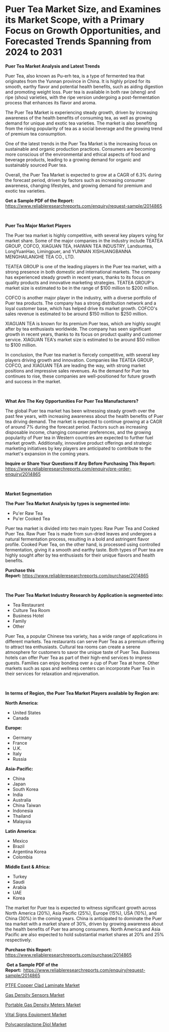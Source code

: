 <p><h1>Puer Tea Market Size, and Examines its Market Scope, with a Primary Focus on Growth Opportunities, and Forecasted Trends Spanning from 2024 to 2031</h1></p><p><strong>Puer Tea Market Analysis and Latest Trends</strong></p>
<p><p>Puer Tea, also known as Pu-erh tea, is a type of fermented tea that originates from the Yunnan province in China. It is highly prized for its smooth, earthy flavor and potential health benefits, such as aiding digestion and promoting weight loss. Puer tea is available in both raw (sheng) and ripe (shou) varieties, with the ripe version undergoing a post-fermentation process that enhances its flavor and aroma.</p><p>The Puer Tea Market is experiencing steady growth, driven by increasing awareness of the health benefits of consuming tea, as well as growing demand for unique and exotic tea varieties. The market is also benefiting from the rising popularity of tea as a social beverage and the growing trend of premium tea consumption.</p><p>One of the latest trends in the Puer Tea Market is the increasing focus on sustainable and organic production practices. Consumers are becoming more conscious of the environmental and ethical aspects of food and beverage products, leading to a growing demand for organic and sustainably sourced Puer tea.</p><p>Overall, the Puer Tea Market is expected to grow at a CAGR of 6.3% during the forecast period, driven by factors such as increasing consumer awareness, changing lifestyles, and growing demand for premium and exotic tea varieties.</p></p>
<p><strong>Get a Sample PDF of the Report:&nbsp;</strong> <a href="https://www.reliableresearchreports.com/enquiry/request-sample/2014865">https://www.reliableresearchreports.com/enquiry/request-sample/2014865</a></p>
<p>&nbsp;</p>
<p><strong>Puer Tea Major Market Players</strong></p>
<p><p>The Puer tea market is highly competitive, with several key players vying for market share. Some of the major companies in the industry include TEATEA GROUP, COFCO, XIAGUAN TEA, HAIWAN TEA INDUSTRY, Landsuntea, LongYuanHao, Limingpuer, and YUNNAN XISHUANGBANNA MENGHAILANGHE TEA CO., LTD.</p><p>TEATEA GROUP is one of the leading players in the Puer tea market, with a strong presence in both domestic and international markets. The company has experienced steady growth in recent years, thanks to its focus on quality products and innovative marketing strategies. TEATEA GROUP's market size is estimated to be in the range of $100 million to $200 million.</p><p>COFCO is another major player in the industry, with a diverse portfolio of Puer tea products. The company has a strong distribution network and a loyal customer base, which has helped drive its market growth. COFCO's sales revenue is estimated to be around $150 million to $250 million.</p><p>XIAGUAN TEA is known for its premium Puer teas, which are highly sought after by tea enthusiasts worldwide. The company has seen significant growth in recent years, thanks to its focus on product quality and customer service. XIAGUAN TEA's market size is estimated to be around $50 million to $100 million.</p><p>In conclusion, the Puer tea market is fiercely competitive, with several key players driving growth and innovation. Companies like TEATEA GROUP, COFCO, and XIAGUAN TEA are leading the way, with strong market positions and impressive sales revenues. As the demand for Puer tea continues to rise, these companies are well-positioned for future growth and success in the market.</p></p>
<p>&nbsp;</p>
<p><strong>What Are The Key Opportunities For Puer Tea Manufacturers?</strong></p>
<p><p>The global Puer tea market has been witnessing steady growth over the past few years, with increasing awareness about the health benefits of Puer tea driving demand. The market is expected to continue growing at a CAGR of around 7% during the forecast period. Factors such as increasing disposable income, changing consumer preferences, and the growing popularity of Puer tea in Western countries are expected to further fuel market growth. Additionally, innovative product offerings and strategic marketing initiatives by key players are anticipated to contribute to the market's expansion in the coming years.</p></p>
<p><strong>Inquire or Share Your Questions If Any Before Purchasing This Report:</strong> <a href="https://www.reliableresearchreports.com/enquiry/pre-order-enquiry/2014865">https://www.reliableresearchreports.com/enquiry/pre-order-enquiry/2014865</a></p>
<p>&nbsp;</p>
<p><strong>Market Segmentation</strong></p>
<p><strong>The Puer Tea Market Analysis by types is segmented into:</strong></p>
<p><ul><li>Pu'er Raw Tea</li><li>Pu'er Cooked Tea</li></ul></p>
<p><p>Puer tea market is divided into two main types: Raw Puer Tea and Cooked Puer Tea. Raw Puer Tea is made from sun-dried leaves and undergoes a natural fermentation process, resulting in a bold and astringent flavor profile. Cooked Puer Tea, on the other hand, is processed using controlled fermentation, giving it a smooth and earthy taste. Both types of Puer tea are highly sought after by tea enthusiasts for their unique flavors and health benefits.</p></p>
<p><strong>Purchase this Report:&nbsp;</strong><a href="https://www.reliableresearchreports.com/purchase/2014865">https://www.reliableresearchreports.com/purchase/2014865</a></p>
<p>&nbsp;</p>
<p><strong>The Puer Tea Market Industry Research by Application is segmented into:</strong></p>
<p><ul><li>Tea Restaurant</li><li>Culture Tea Room</li><li>Business Hotel</li><li>Family</li><li>Other</li></ul></p>
<p><p>Puer Tea, a popular Chinese tea variety, has a wide range of applications in different markets. Tea restaurants can serve Puer Tea as a premium offering to attract tea enthusiasts. Cultural tea rooms can create a serene atmosphere for customers to savor the unique taste of Puer Tea. Business hotels can offer Puer Tea as part of their high-end services to impress guests. Families can enjoy bonding over a cup of Puer Tea at home. Other markets such as spas and wellness centers can incorporate Puer Tea in their services for relaxation and rejuvenation.</p></p>
<p>&nbsp;</p>
<p><strong>In terms of Region, the Puer Tea Market Players available by Region are:</strong></p>
<p>
    <p> <strong> North America: </strong>
        <ul>
            <li>United States</li>
            <li>Canada</li>
        </ul>
        </p> 
    <p> <strong> Europe: </strong>
        <ul>
            <li>Germany</li>
            <li>France</li>
            <li>U.K.</li>
            <li>Italy</li>
            <li>Russia</li>
        </ul>
        </p> 
    <p> <strong> Asia-Pacific: </strong>
        <ul>
            <li>China</li>
            <li>Japan</li>
            <li>South Korea</li>
            <li>India</li>
            <li>Australia</li>
            <li>China Taiwan</li>
            <li>Indonesia</li>
            <li>Thailand</li>
            <li>Malaysia</li>
        </ul>
        </p> 
    <p> <strong> Latin America: </strong>
        <ul>
            <li>Mexico</li>
            <li>Brazil</li>
            <li>Argentina Korea</li>
            <li>Colombia</li>
        </ul>
        </p> 
    <p> <strong> Middle East & Africa: </strong>
        <ul>
            <li>Turkey</li>
            <li>Saudi</li>
            <li>Arabia</li>
            <li>UAE</li>
            <li>Korea</li>
        </ul>
    </p>
    </p>
<p><p>The market for Puer tea is expected to witness significant growth across North America (20%), Asia Pacific (25%), Europe (15%), USA (10%), and China (30%) in the coming years. China is anticipated to dominate the Puer tea market with a market share of 30%, driven by growing awareness about the health benefits of Puer tea among consumers. North America and Asia Pacific are also expected to hold substantial market shares at 20% and 25% respectively.</p></p>
<p><strong>Purchase this Report: </strong><a href="https://www.reliableresearchreports.com/purchase/2014865">https://www.reliableresearchreports.com/purchase/2014865</a></p>
<p>&nbsp;<strong>Get a Sample PDF of the Report:&nbsp;&nbsp;</strong><a href="https://www.reliableresearchreports.com/enquiry/request-sample/2014865">https://www.reliableresearchreports.com/enquiry/request-sample/2014865</a></p>
<p><strong></strong></p>
<p><p><a href="https://view.publitas.com/reportprime-1/ptfe-copper-clad-laminate-market-with-the-goal-of-estimating-the-market-size-and-future-growth-potential-of-various-market-segments-based-on-component-applications-end-user-and-region/">PTFE Copper Clad Laminate Market</a></p><p><a href="https://cat-emmental-94b.notion.site/Gas-Density-Sensors-Market-Size-Growing-and-Forecasted-for-period-from-2024-2031-and-provides-comp-ddb05e1fa46d4248863c49b0bfea505d">Gas Density Sensors Market</a></p><p><a href="https://silk-columnist-571.notion.site/Portable-Gas-Density-Meters-Market-Size-Focuses-on-Market-Dynamics-In-Depth-Analysis-and-Future-Pro-e2d1d24bad1c4d3b96fe0ce8b25183a3">Portable Gas Density Meters Market</a></p><p><a href="https://cat-emmental-94b.notion.site/Vital-Signs-Equipment-Market-Research-Report-Reveals-The-Latest-Trends-And-Opportunities-of-this-Mar-0cdb7292f4d24fa18b4b0521de7bb107">Vital Signs Equipment Market</a></p><p><a href="https://view.publitas.com/reportprime-1/polycaprolactone-diol-market-size-growing-and-forecasted-for-period-from-2024-2031-and-provides-complete-market-analysis-of-this-market/">Polycaprolactone Diol Market</a></p></p>
